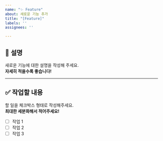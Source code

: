 ```yaml
---
name: "✨ Feature"
about: 새로운 기능 추가
title: "[Feature]"
labels: ''
assignees: ''

---
```


## 📄 설명  
새로운 기능에 대한 설명을 작성해 주세요.  
**자세히 적을수록 좋습니다!**  

---

## ✅ 작업할 내용  
할 일을 체크박스 형태로 작성해주세요.  
**최대한 세분화해서 적어주세요!**  

- [ ] 작업 1  
- [ ] 작업 2  
- [ ] 작업 3
